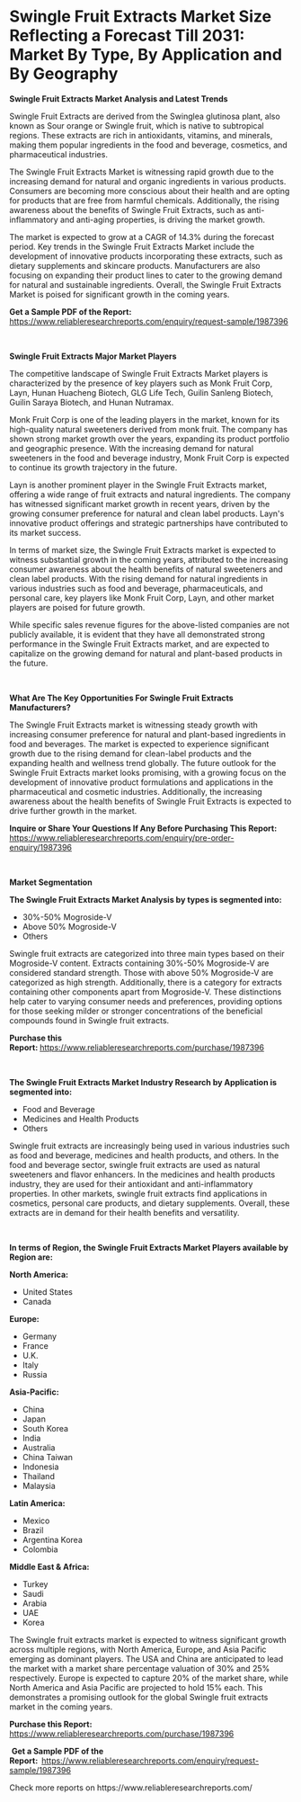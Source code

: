 <p><h1>Swingle Fruit Extracts Market Size Reflecting a Forecast Till 2031: Market By Type, By Application and By Geography</h1></p><p><strong>Swingle Fruit Extracts Market Analysis and Latest Trends</strong></p>
<p><p>Swingle Fruit Extracts are derived from the Swinglea glutinosa plant, also known as Sour orange or Swingle fruit, which is native to subtropical regions. These extracts are rich in antioxidants, vitamins, and minerals, making them popular ingredients in the food and beverage, cosmetics, and pharmaceutical industries.</p><p>The Swingle Fruit Extracts Market is witnessing rapid growth due to the increasing demand for natural and organic ingredients in various products. Consumers are becoming more conscious about their health and are opting for products that are free from harmful chemicals. Additionally, the rising awareness about the benefits of Swingle Fruit Extracts, such as anti-inflammatory and anti-aging properties, is driving the market growth.</p><p>The market is expected to grow at a CAGR of 14.3% during the forecast period. Key trends in the Swingle Fruit Extracts Market include the development of innovative products incorporating these extracts, such as dietary supplements and skincare products. Manufacturers are also focusing on expanding their product lines to cater to the growing demand for natural and sustainable ingredients. Overall, the Swingle Fruit Extracts Market is poised for significant growth in the coming years.</p></p>
<p><strong>Get a Sample PDF of the Report:&nbsp;</strong> <a href="https://www.reliableresearchreports.com/enquiry/request-sample/1987396">https://www.reliableresearchreports.com/enquiry/request-sample/1987396</a></p>
<p>&nbsp;</p>
<p><strong>Swingle Fruit Extracts Major Market Players</strong></p>
<p><p>The competitive landscape of Swingle Fruit Extracts Market players is characterized by the presence of key players such as Monk Fruit Corp, Layn, Hunan Huacheng Biotech, GLG Life Tech, Guilin Sanleng Biotech, Guilin Saraya Biotech, and Hunan Nutramax. </p><p>Monk Fruit Corp is one of the leading players in the market, known for its high-quality natural sweeteners derived from monk fruit. The company has shown strong market growth over the years, expanding its product portfolio and geographic presence. With the increasing demand for natural sweeteners in the food and beverage industry, Monk Fruit Corp is expected to continue its growth trajectory in the future.</p><p>Layn is another prominent player in the Swingle Fruit Extracts market, offering a wide range of fruit extracts and natural ingredients. The company has witnessed significant market growth in recent years, driven by the growing consumer preference for natural and clean label products. Layn's innovative product offerings and strategic partnerships have contributed to its market success.</p><p>In terms of market size, the Swingle Fruit Extracts market is expected to witness substantial growth in the coming years, attributed to the increasing consumer awareness about the health benefits of natural sweeteners and clean label products. With the rising demand for natural ingredients in various industries such as food and beverage, pharmaceuticals, and personal care, key players like Monk Fruit Corp, Layn, and other market players are poised for future growth.</p><p>While specific sales revenue figures for the above-listed companies are not publicly available, it is evident that they have all demonstrated strong performance in the Swingle Fruit Extracts market, and are expected to capitalize on the growing demand for natural and plant-based products in the future.</p></p>
<p>&nbsp;</p>
<p><strong>What Are The Key Opportunities For Swingle Fruit Extracts Manufacturers?</strong></p>
<p><p>The Swingle Fruit Extracts market is witnessing steady growth with increasing consumer preference for natural and plant-based ingredients in food and beverages. The market is expected to experience significant growth due to the rising demand for clean-label products and the expanding health and wellness trend globally. The future outlook for the Swingle Fruit Extracts market looks promising, with a growing focus on the development of innovative product formulations and applications in the pharmaceutical and cosmetic industries. Additionally, the increasing awareness about the health benefits of Swingle Fruit Extracts is expected to drive further growth in the market.</p></p>
<p><strong>Inquire or Share Your Questions If Any Before Purchasing This Report:</strong> <a href="https://www.reliableresearchreports.com/enquiry/pre-order-enquiry/1987396">https://www.reliableresearchreports.com/enquiry/pre-order-enquiry/1987396</a></p>
<p>&nbsp;</p>
<p><strong>Market Segmentation</strong></p>
<p><strong>The Swingle Fruit Extracts Market Analysis by types is segmented into:</strong></p>
<p><ul><li>30%-50% Mogroside-V</li><li>Above 50% Mogroside-V</li><li>Others</li></ul></p>
<p><p>Swingle fruit extracts are categorized into three main types based on their Mogroside-V content. Extracts containing 30%-50% Mogroside-V are considered standard strength. Those with above 50% Mogroside-V are categorized as high strength. Additionally, there is a category for extracts containing other components apart from Mogroside-V. These distinctions help cater to varying consumer needs and preferences, providing options for those seeking milder or stronger concentrations of the beneficial compounds found in Swingle fruit extracts.</p></p>
<p><strong>Purchase this Report:&nbsp;</strong><a href="https://www.reliableresearchreports.com/purchase/1987396">https://www.reliableresearchreports.com/purchase/1987396</a></p>
<p>&nbsp;</p>
<p><strong>The Swingle Fruit Extracts Market Industry Research by Application is segmented into:</strong></p>
<p><ul><li>Food and Beverage</li><li>Medicines and Health Products</li><li>Others</li></ul></p>
<p><p>Swingle fruit extracts are increasingly being used in various industries such as food and beverage, medicines and health products, and others. In the food and beverage sector, swingle fruit extracts are used as natural sweeteners and flavor enhancers. In the medicines and health products industry, they are used for their antioxidant and anti-inflammatory properties. In other markets, swingle fruit extracts find applications in cosmetics, personal care products, and dietary supplements. Overall, these extracts are in demand for their health benefits and versatility.</p></p>
<p>&nbsp;</p>
<p><strong>In terms of Region, the Swingle Fruit Extracts Market Players available by Region are:</strong></p>
<p>
    <p> <strong> North America: </strong>
        <ul>
            <li>United States</li>
            <li>Canada</li>
        </ul>
        </p> 
    <p> <strong> Europe: </strong>
        <ul>
            <li>Germany</li>
            <li>France</li>
            <li>U.K.</li>
            <li>Italy</li>
            <li>Russia</li>
        </ul>
        </p> 
    <p> <strong> Asia-Pacific: </strong>
        <ul>
            <li>China</li>
            <li>Japan</li>
            <li>South Korea</li>
            <li>India</li>
            <li>Australia</li>
            <li>China Taiwan</li>
            <li>Indonesia</li>
            <li>Thailand</li>
            <li>Malaysia</li>
        </ul>
        </p> 
    <p> <strong> Latin America: </strong>
        <ul>
            <li>Mexico</li>
            <li>Brazil</li>
            <li>Argentina Korea</li>
            <li>Colombia</li>
        </ul>
        </p> 
    <p> <strong> Middle East & Africa: </strong>
        <ul>
            <li>Turkey</li>
            <li>Saudi</li>
            <li>Arabia</li>
            <li>UAE</li>
            <li>Korea</li>
        </ul>
    </p>
    </p>
<p><p>The Swingle fruit extracts market is expected to witness significant growth across multiple regions, with North America, Europe, and Asia Pacific emerging as dominant players. The USA and China are anticipated to lead the market with a market share percentage valuation of 30% and 25% respectively. Europe is expected to capture 20% of the market share, while North America and Asia Pacific are projected to hold 15% each. This demonstrates a promising outlook for the global Swingle fruit extracts market in the coming years.</p></p>
<p><strong>Purchase this Report: </strong><a href="https://www.reliableresearchreports.com/purchase/1987396">https://www.reliableresearchreports.com/purchase/1987396</a></p>
<p>&nbsp;<strong>Get a Sample PDF of the Report:&nbsp;&nbsp;</strong><a href="https://www.reliableresearchreports.com/enquiry/request-sample/1987396">https://www.reliableresearchreports.com/enquiry/request-sample/1987396</a></p>
<p><strong></strong></p>
<p>Check more reports on https://www.reliableresearchreports.com/</p>
